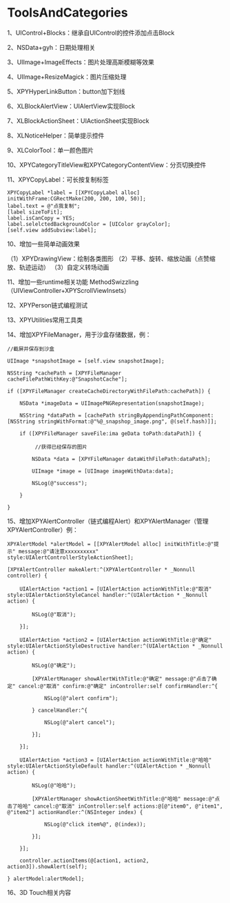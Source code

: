 # ToolsAndCategories

1、UIControl+Blocks：继承自UIControl的控件添加点击Block

2、NSData+gyh：日期处理相关

3、UIImage+ImageEffects：图片处理高斯模糊等效果

4、UIImage+ResizeMagick：图片压缩处理

5、XPYHyperLinkButton：button加下划线

6、XLBlockAlertView：UIAlertView实现Block

7、XLBlockActionSheet：UIActionSheet实现Block

8、XLNoticeHelper：简单提示控件

9、XLColorTool：单一颜色图片

10、XPYCategoryTitleView和XPYCategoryContentView：分页切换控件

11、XPYCopyLabel：可长按复制标签

    XPYCopyLabel *label = [[XPYCopyLabel alloc] initWithFrame:CGRectMake(200, 200, 100, 50)];
    label.text = @"点我复制";
    [label sizeToFit];
    label.isCanCopy = YES;
    label.selelctedBackgroundColor = [UIColor grayColor];
    [self.view addSubview:label];

10、增加一些简单动画效果

（1）XPYDrawingView：绘制各类图形
（2）平移、旋转、缩放动画（点赞缩放、轨迹运动）
（3）自定义转场动画

11、增加一些runtime相关功能 MethodSwizzling（UIViewController+XPYScrollViewInsets）

12、XPYPerson链式编程测试

13、XPYUtilities常用工具类

14、增加XPYFileManager，用于沙盒存储数据，例：

    //截屏并保存到沙盒
    
    UIImage *snapshotImage = [self.view snapshotImage];

    NSString *cachePath = [XPYFileManager cacheFilePathWithKey:@"SnapshotCache"];

    if ([XPYFileManager createCacheDirectoryWithFilePath:cachePath]) {

        NSData *imageData = UIImagePNGRepresentation(snapshotImage);
        
        NSString *dataPath = [cachePath stringByAppendingPathComponent:[NSString stringWithFormat:@"%@_snapshop_image.png", @(self.hash)]];
        
        if ([XPYFileManager saveFile:ima geData toPath:dataPath]) {
        
             //获得已经保存的图片
            
            NSData *data = [XPYFileManager dataWithFilePath:dataPath];
            
            UIImage *image = [UIImage imageWithData:data];
            
            NSLog(@"success");
            
        }
        
    }
 
 15、增加XPYAlertController（链式编程Alert）和XPYAlertManager（管理XPYAlertController）例：
 
    XPYAlertModel *alertModel = [[XPYAlertModel alloc] initWithTitle:@"提示" message:@"请注意xxxxxxxxxx" style:UIAlertControllerStyleActionSheet];
    
    [XPYAlertController makeAlert:^(XPYAlertController * _Nonnull controller) {
    
        UIAlertAction *action1 = [UIAlertAction actionWithTitle:@"取消" style:UIAlertActionStyleCancel handler:^(UIAlertAction * _Nonnull action) {
        
            NSLog(@"取消");
            
        }];
        
        UIAlertAction *action2 = [UIAlertAction actionWithTitle:@"确定" style:UIAlertActionStyleDestructive handler:^(UIAlertAction * _Nonnull action) {
        
            NSLog(@"确定");
            
            [XPYAlertManager showAlertWithTitle:@"确定" message:@"点击了确定" cancel:@"取消" confirm:@"确定" inController:self confirmHandler:^{
            
                NSLog(@"alert confirm");
                
            } cancelHandler:^{
            
                NSLog(@"alert cancel");
                
            }];
            
        }];
        
        UIAlertAction *action3 = [UIAlertAction actionWithTitle:@"哈哈" style:UIAlertActionStyleDefault handler:^(UIAlertAction * _Nonnull action) {
        
            NSLog(@"哈哈");
            
            [XPYAlertManager showActionSheetWithTitle:@"哈哈" message:@"点击了哈哈" cancel:@"取消" inController:self actions:@[@"item0", @"item1", @"item2"] actionHandler:^(NSInteger index) {
            
                NSLog(@"click item%@", @(index));
                
            }];
            
        }];
        
        controller.actionItems(@[action1, action2, action3]).showAlert(self);
        
    } alertModel:alertModel];
 
16、3D Touch相关内容
